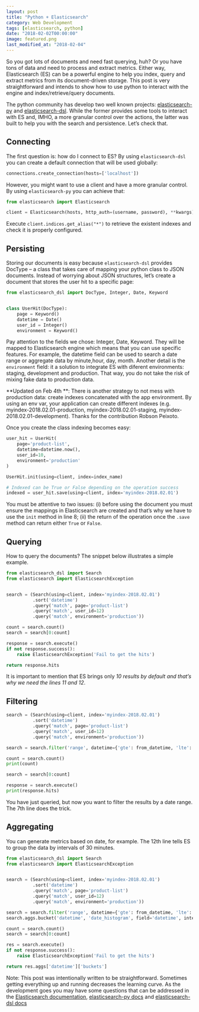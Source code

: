 ```yaml
---
layout: post
title: "Python + Elasticsearch"
category: Web Development
tags: [elasticsearch, python]
date: "2018-02-02T00:00:00"
image: featured.png
last_modified_at: "2018-02-04"
---
```


So you got lots of documents and need fast querying, huh? Or you have tons of data and need to process and extract metrics. Either way, Elasticsearch (ES) can be a powerful engine to help you index, query and extract metrics from its document-driven storage. This post is very straightforward and intends to show how to use python to interact with the engine and index/retrieve/query documents.

The python community has develop two well known projects: [elasticsearch-py](http://elasticsearch-py.readthedocs.io/) and [elasticsearch-dsl](http://elasticsearch-dsl.readthedocs.io/). While the former provides some tools to interact with ES and, IMHO, a more granular control over the actions, the latter was built to help you with the search and persistence. Let’s check that.

## Connecting

The first question is: how do I connect to ES? By using `elasticsearch-dsl` you can create a default connection that will be used globally:

```python
connections.create_connection(hosts=['localhost'])
```

However, you might want to use a client and have a more granular control. By using `elasticsearch-py` you can achieve that:

```python
from elasticsearch import Elasticsearch

client = Elasticsearch(hosts, http_auth=(username, password), **kwargs)
```

Execute `client.indices.get_alias("*")` to retrieve the existent indexes and check it is properly configured.

## Persisting

Storing our documents is easy because `elasticsearch-dsl` provides DocType – a class that takes care of mapping your python class to JSON documents. Instead of worrying about JSON structures, let’s create a document that stores the user hit to a specific page:

```python
from elasticsearch_dsl import DocType, Integer, Date, Keyword


class UserHit(DocType):
    page = Keyword()
    datetime = Date()
    user_id = Integer()
    environment = Keyword()
```

Pay attention to the fields we chose: Integer, Date, Keyword. They will be mapped to Elasticsearch engine which means that you can use specific features. For example, the datetime field can be used to search a date range or aggregate data by minute,hour, day, month. Another detail is the `environment` field: it a solution to integrate ES with diferent environments: staging, development and production. That way, you do not take the risk of mixing fake data to production data.

**Updated on Feb 4th **: There is another strategy to not mess with production data: create indexes concatenated with the app environment. By using an env var, your application can create different indexes (e.g. myindex-2018.02.01-production, myindex-2018.02.01-staging, myindex-2018.02.01-development). Thanks for the contribution Robson Peixoto.

Once you create the class indexing becomes easy:

```python
user_hit = UserHit(
    page='product-list',
    datetime=datetime.now(),
    user_id=10,
    environment='production'
)

UserHit.init(using=client, index=index_name)

# Indexed can be True or False depending on the operation success
indexed = user_hit.save(using=client, index='myindex-2018.02.01')
```

You must be attentive to two issues: (i) before using the document you must ensure the mappings in Elasticsearch are created and that’s why we have to use the `init` method in line 8; (ii) the return of the operation once the `.save` method can return either `True` or `False`.

## Querying

How to query the documents? The snippet below illustrates a simple example.

```python
from elasticsearch_dsl import Search
from elasticsearch import ElasticsearchException


search = (Search(using=client, index='myindex-2018.02.01')
          .sort('datetime')
          .query('match', page='product-list')
          .query('match', user_id=12)
          .query('match', environment='production'))

count = search.count()
search = search[0:count]

response = search.execute()
if not response.success():
    raise ElasticsearchException('Fail to get the hits')

return response.hits
```

It is important to mention that ES brings only _10 results by default and that’s why we need the lines 11 and 12_.

## Filtering

```python
search = (Search(using=client, index='myindex-2018.02.01')
          .sort('datetime')
          .query('match', page='product-list')
          .query('match', user_id=12)
          .query('match', environment='production'))

search = search.filter('range', datetime={'gte': from_datetime, 'lte': to_datetime, 'time_zone': time_zone_delta})

count = search.count()
print(count)

search = search[0:count]

response = search.execute()
print(response.hits)
```

You have just queried, but now you want to filter the results by a date range. The 7th line does the trick.

## Aggregating

You can generate metrics based on date, for example. The 12th line tells ES to group the data by intervals of 30 minutes.

```python
from elasticsearch_dsl import Search
from elasticsearch import ElasticsearchException


search = (Search(using=client, index='myindex-2018.02.01')
          .sort('datetime')
          .query('match', page='product-list')
          .query('match', user_id=12)
          .query('match', environment='production'))

search = search.filter('range', datetime={'gte': from_datetime, 'lte': to_datetime, 'time_zone': time_zone_delta})
search.aggs.bucket('datetime', 'date_histogram', field='datetime', interval='30m')

count = search.count()
search = search[0:count]

res = search.execute()
if not response.success():
    raise ElasticsearchException('Fail to get the hits')

return res.aggs['datetime']['buckets']
```

Note: This post was intentionally written to be straightforward. Sometimes getting everything up and running decreases the learning curve. As the development goes you may have some questions that can be addressed in the [Elasticsearch documentation](https://www.elastic.co/guide/en/elasticsearch/), [elasticsearch-py docs](http://elasticsearch-py.readthedocs.io/) and [elasticsearch-dsl docs](http://elasticsearch-dsl.readthedocs.io/)
